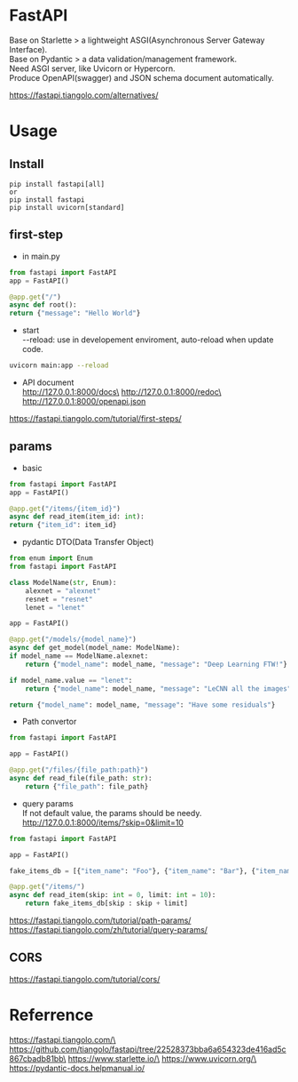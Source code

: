 # FastAPI

Base on Starlette > a lightweight ASGI(Asynchronous Server Gateway Interface).\
Base on Pydantic > a data validation/management framework.\
Need ASGI server, like Uvicorn or Hypercorn.\
Produce OpenAPI(swagger) and JSON schema document automatically.

https://fastapi.tiangolo.com/alternatives/

# Usage

## Install

    pip install fastapi[all]
    or
    pip install fastapi
    pip install uvicorn[standard]

## first-step

* in main.py

```python
from fastapi import FastAPI
app = FastAPI()

@app.get("/")
async def root():
return {"message": "Hello World"}
```

* start\
--reload: use in developement enviroment, auto-reload when update code.

```bash
uvicorn main:app --reload
```

* API document\
http://127.0.0.1:8000/docs\
http://127.0.0.1:8000/redoc\
http://127.0.0.1:8000/openapi.json

https://fastapi.tiangolo.com/tutorial/first-steps/

## params

* basic

```python
from fastapi import FastAPI
app = FastAPI()

@app.get("/items/{item_id}")
async def read_item(item_id: int):
return {"item_id": item_id}
```

* pydantic DTO(Data Transfer Object)

```python
from enum import Enum
from fastapi import FastAPI

class ModelName(str, Enum):
    alexnet = "alexnet"
    resnet = "resnet"
    lenet = "lenet"

app = FastAPI()

@app.get("/models/{model_name}")
async def get_model(model_name: ModelName):
if model_name == ModelName.alexnet:
    return {"model_name": model_name, "message": "Deep Learning FTW!"}

if model_name.value == "lenet":
    return {"model_name": model_name, "message": "LeCNN all the images"}

return {"model_name": model_name, "message": "Have some residuals"}
```

* Path convertor

```python
from fastapi import FastAPI

app = FastAPI()

@app.get("/files/{file_path:path}")
async def read_file(file_path: str):
    return {"file_path": file_path}
```

* query params\
If not default value, the params should be needy.\
http://127.0.0.1:8000/items/?skip=0&limit=10

```python
from fastapi import FastAPI

app = FastAPI()

fake_items_db = [{"item_name": "Foo"}, {"item_name": "Bar"}, {"item_name": "Baz"}]

@app.get("/items/")
async def read_item(skip: int = 0, limit: int = 10):
    return fake_items_db[skip : skip + limit]
```

https://fastapi.tiangolo.com/tutorial/path-params/
https://fastapi.tiangolo.com/zh/tutorial/query-params/

## CORS

https://fastapi.tiangolo.com/tutorial/cors/

# Referrence

https://fastapi.tiangolo.com/\
https://github.com/tiangolo/fastapi/tree/22528373bba6a654323de416ad5c867cbadb81bb\
https://www.starlette.io/\
https://www.uvicorn.org/\
https://pydantic-docs.helpmanual.io/